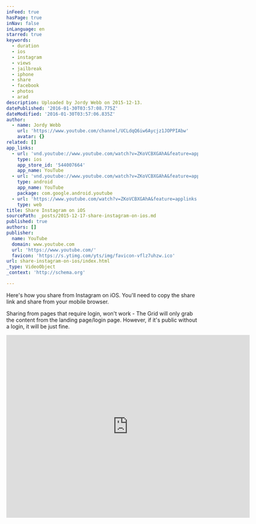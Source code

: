 ```yaml
---
inFeed: true
hasPage: true
inNav: false
inLanguage: en
starred: true
keywords:
  - duration
  - ios
  - instagram
  - views
  - jailbreak
  - iphone
  - share
  - facebook
  - photos
  - arad
description: Uploaded by Jordy Webb on 2015-12-13.
datePublished: '2016-01-30T03:57:08.775Z'
dateModified: '2016-01-30T03:57:06.835Z'
author:
  - name: Jordy Webb
    url: 'https://www.youtube.com/channel/UCLdqQ6iw6Aycjz1JOPPIAbw'
    avatar: {}
related: []
app_links:
  - url: 'vnd.youtube://www.youtube.com/watch?v=ZKoVCBXGAhA&feature=applinks'
    type: ios
    app_store_id: '544007664'
    app_name: YouTube
  - url: 'vnd.youtube://www.youtube.com/watch?v=ZKoVCBXGAhA&feature=applinks'
    type: android
    app_name: YouTube
    package: com.google.android.youtube
  - url: 'https://www.youtube.com/watch?v=ZKoVCBXGAhA&feature=applinks'
    type: web
title: Share Instagram on iOS
sourcePath: _posts/2015-12-17-share-instagram-on-ios.md
published: true
authors: []
publisher:
  name: YouTube
  domain: www.youtube.com
  url: 'https://www.youtube.com/'
  favicon: 'https://s.ytimg.com/yts/img/favicon-vflz7uhzw.ico'
url: share-instagram-on-ios/index.html
_type: VideoObject
_context: 'http://schema.org'

---
```

Here's how you share from Instagram on iOS. You'll need to copy the share link and share from your mobile browser.

Sharing from pages that require login, won't work - The Grid will only grab the content from the landing page/login page. However, if it's public without a login, it will be just fine.

<iframe src="https://cdn.embedly.com/widgets/media.html?src=https%3A%2F%2Fwww.youtube.com%2Fembed%2FZKoVCBXGAhA%3Ffeature%3Doembed&amp;url=https%3A%2F%2Fwww.youtube.com%2Fwatch%3Fv%3DZKoVCBXGAhA&amp;image=https%3A%2F%2Fi.ytimg.com%2Fvi%2FZKoVCBXGAhA%2Fhqdefault.jpg&amp;key=b7d04c9b404c499eba89ee7072e1c4f7&amp;type=text%2Fhtml&amp;schema=youtube" width="640" height="480" scrolling="no" frameborder="0" allowfullscreen="allowfullscreen" style=""></iframe>